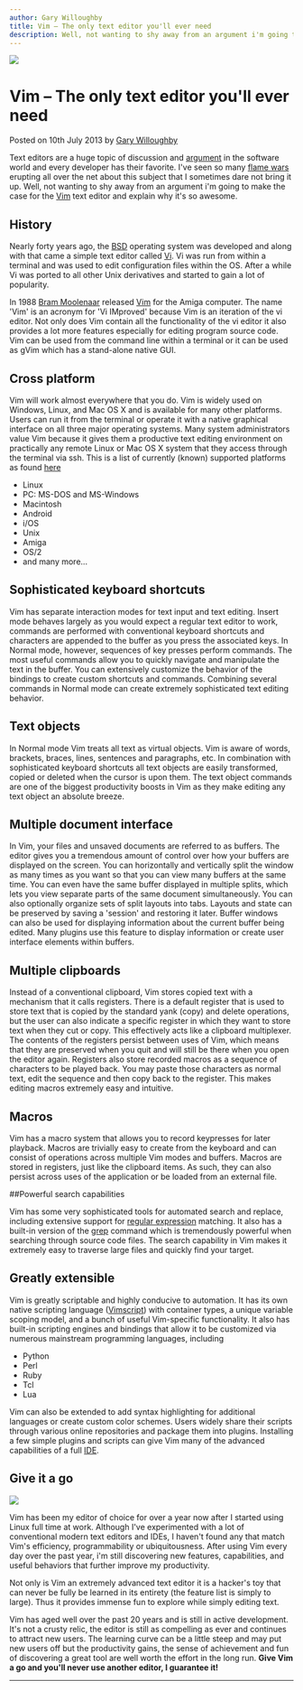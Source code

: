 ```yaml
---
author: Gary Willoughby
title: Vim – The only text editor you'll ever need
description: Well, not wanting to shy away from an argument i'm going to make the case for the Vim text editor and explain why it's so awesome.
---
```


![](/articles/images/vim-the-only-text-editor-youll-ever-need-banner.jpg)

# Vim – The only text editor you'll ever need

<time>Posted on 10th July 2013 by [Gary Willoughby](/pages/about.html)</time>

Text editors are a huge topic of discussion and [argument](https://en.wikipedia.org/wiki/Editor_war) in the software world and every developer has their favorite. I've seen so many [flame wars](https://en.wikipedia.org/wiki/Flaming_(Internet)) erupting all over the net about this subject that I sometimes dare not bring it up. Well, not wanting to shy away from an argument i'm going to make the case for the [Vim](https://en.wikipedia.org/wiki/Vim_(text_editor)) text editor and explain why it's so awesome.

## History

Nearly forty years ago, the [BSD](https://en.wikipedia.org/wiki/Berkeley_Software_Distribution) operating system was developed and along with that came a simple text editor called [Vi](https://en.wikipedia.org/wiki/Vi). Vi was run from within a terminal and was used to edit configuration files within the OS. After a while Vi was ported to all other Unix derivatives and started to gain a lot of popularity.

In 1988 [Bram Moolenaar](http://www.moolenaar.net/) released [Vim](https://en.wikipedia.org/wiki/Vim_(text_editor)) for the Amiga computer. The name 'Vim' is an acronym for 'Vi IMproved' because Vim is an iteration of the vi editor. Not only does Vim contain all the functionality of the vi editor it also provides a lot more features especially for editing program source code. Vim can be used from the command line within a terminal or it can be used as gVim which has a stand-alone native GUI.

## Cross platform

Vim will work almost everywhere that you do. Vim is widely used on Windows, Linux, and Mac OS X and is available for many other platforms. Users can run it from the terminal or operate it with a native graphical interface on all three major operating systems. Many system administrators value Vim because it gives them a productive text editing environment on practically any remote Linux or Mac OS X system that they access through the terminal via ssh. This is a list of currently (known) supported platforms as found [here](http://www.vim.org/download.php)

* Linux
* PC: MS-DOS and MS-Windows
* Macintosh
* Android
* i/OS
* Unix
* Amiga
* OS/2
* and many more…

## Sophisticated keyboard shortcuts

Vim has separate interaction modes for text input and text editing. Insert mode behaves largely as you would expect a regular text editor to work, commands are performed with conventional keyboard shortcuts and characters are appended to the buffer as you press the associated keys. In Normal mode, however, sequences of key presses perform commands. The most useful commands allow you to quickly navigate and manipulate the text in the buffer. You can extensively customize the behavior of the bindings to create custom shortcuts and commands. Combining several commands in Normal mode can create extremely sophisticated text editing behavior.

## Text objects

In Normal mode Vim treats all text as virtual objects. Vim is aware of words, brackets, braces, lines, sentences and paragraphs, etc. In combination with sophisticated keyboard shortcuts all text objects are easily transformed, copied or deleted when the cursor is upon them. The text object commands are one of the biggest productivity boosts in Vim as they make editing any text object an absolute breeze.

## Multiple document interface

In Vim, your files and unsaved documents are referred to as buffers. The editor gives you a tremendous amount of control over how your buffers are displayed on the screen. You can horizontally and vertically split the window as many times as you want so that you can view many buffers at the same time. You can even have the same buffer displayed in multiple splits, which lets you view separate parts of the same document simultaneously. You can also optionally organize sets of split layouts into tabs. Layouts and state can be preserved by saving a 'session' and restoring it later. Buffer windows can also be used for displaying information about the current buffer being edited. Many plugins use this feature to display information or create user interface elements within buffers.

## Multiple clipboards

Instead of a conventional clipboard, Vim stores copied text with a mechanism that it calls registers. There is a default register that is used to store text that is copied by the standard yank (copy) and delete operations, but the user can also indicate a specific register in which they want to store text when they cut or copy. This effectively acts like a clipboard multiplexer. The contents of the registers persist between uses of Vim, which means that they are preserved when you quit and will still be there when you open the editor again. Registers also store recorded macros as a sequence of characters to be played back. You may paste those characters as normal text, edit the sequence and then copy back to the register. This makes editing macros extremely easy and intuitive.

## Macros

Vim has a macro system that allows you to record keypresses for later playback. Macros are trivially easy to create from the keyboard and can consist of operations across multiple Vim modes and buffers. Macros are stored in registers, just like the clipboard items. As such, they can also persist across uses of the application or be loaded from an external file.

##Powerful search capabilities

Vim has some very sophisticated tools for automated search and replace, including extensive support for [regular expression](https://en.wikipedia.org/wiki/Regular_expression) matching. It also has a built-in version of the [grep](https://en.wikipedia.org/wiki/Grep) command which is tremendously powerful when searching through source code files. The search capability in Vim makes it extremely easy to traverse large files and quickly find your target.

## Greatly extensible

Vim is greatly scriptable and highly conducive to automation. It has its own native scripting language ([Vimscript](https://en.wikipedia.org/wiki/Vim_(text_editor)#Vim_script)) with container types, a unique variable scoping model, and a bunch of useful Vim-specific functionality. It also has built-in scripting engines and bindings that allow it to be customized via numerous mainstream programming languages, including

* Python
* Perl
* Ruby
* Tcl
* Lua

Vim can also be extended to add syntax highlighting for additional languages or create custom color schemes. Users widely share their scripts through various online repositories and package them into plugins. Installing a few simple plugins and scripts can give Vim many of the advanced capabilities of a full [IDE](https://en.wikipedia.org/wiki/Integrated_development_environment).

## Give it a go

![](/articles/images/vim-logo.jpg)

Vim has been my editor of choice for over a year now after I started using Linux full time at work. Although I've experimented with a lot of conventional modern text editors and IDEs, I haven't found any that match Vim's efficiency, programmability or ubiquitousness. After using Vim every day over the past year, i'm still discovering new features, capabilities, and useful behaviors that further improve my productivity.

Not only is Vim an extremely advanced text editor it is a hacker's toy that can never be fully be learned in its entirety (the feature list is simply to large). Thus it provides immense fun to explore while simply editing text.

Vim has aged well over the past 20 years and is still in active development. It's not a crusty relic, the editor is still as compelling as ever and continues to attract new users. The learning curve can be a little steep and may put new users off but the productivity gains, the sense of achievement and fun of discovering a great tool are well worth the effort in the long run. **Give Vim a go and you'll never use another editor, I guarantee it!**

---
